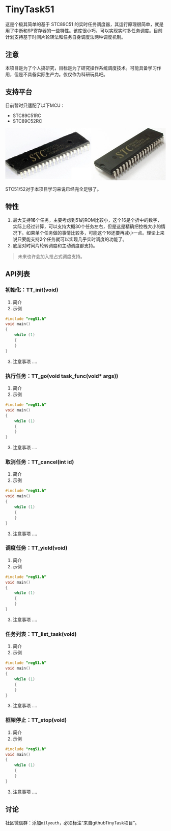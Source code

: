 # TinyTask51
这是个极其简单的基于 STC89C51 的实时任务调度器，其运行原理很简单，就是用了中断和SP寄存器的一些特性。该库很小巧，可以实现实时多任务调度。目前计划支持基于时间片轮转法和任务自身调度法两种调度机制。
## 注意
本项目是为了个人搞研究，目标是为了研究操作系统调度技术。可能具备学习作用，但是不具备实际生产力。仅仅作为科研玩具吧。

## 支持平台
目前暂时只适配了以下MCU：
- STC89C51RC
- STC89C52RC

![1671893145259](image/readme/1671893145259.png)

STC51/52对于本项目学习来说已经完全足够了。
## 特性

1. 最大支持**16**个任务，主要考虑到51的ROM比较小，这个16是个折中的数字，实际上经过计算，可以支持大概30个任务左右，但是这是精确把控栈大小的情况下。如果单个任务做的事情比较多，可能这个16还要再减小一点。理论上来说只要能支持2个任务就可以实现几乎实时调度的功能了。
2. 底层对时间片轮转调度和主动调度都支持。

> 未来也许会加入抢占式调度支持。

## API列表
### 初始化：TT_init(void)
1. 简介
2. 示例
```c
#include "reg51.h"
void main()
{
    while (1)
    {
    }
}

```
3. 注意事项
....

### 执行任务：TT_go(void task_func(void* args))
1. 简介
2. 示例
```c
#include "reg51.h"
void main()
{
    while (1)
    {
    }
}

```
3. 注意事项
....

### 取消任务：TT_cancel(int id)
1. 简介
2. 示例
```c
#include "reg51.h"
void main()
{
    while (1)
    {
    }
}

```
3. 注意事项
....

### 调度任务：TT_yield(void)
1. 简介
2. 示例
```c
#include "reg51.h"
void main()
{
    while (1)
    {
    }
}

```
3. 注意事项
....

### 任务列表：TT_list_task(void)
1. 简介
2. 示例
```c
#include "reg51.h"
void main()
{
    while (1)
    {
    }
}

```
3. 注意事项
....

### 框架停止：TT_stop(void)
1. 简介
2. 示例
```c
#include "reg51.h"
void main()
{
    while (1)
    {
    }
}

```
3. 注意事项
....

## 讨论

社区微信群：添加`nilyouth`，必须标注“来自githubTinyTask项目”。